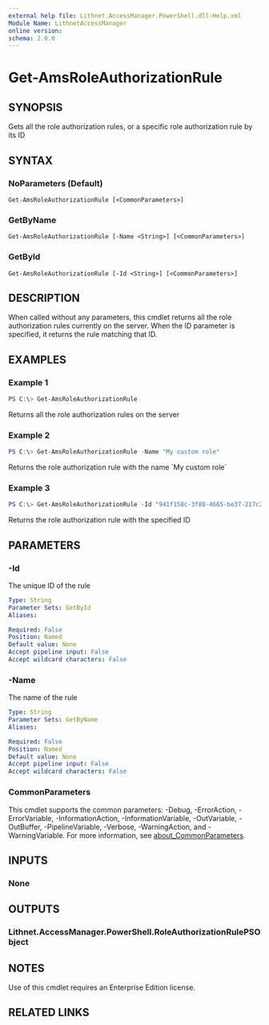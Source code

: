 ```yaml
---
external help file: Lithnet.AccessManager.PowerShell.dll-Help.xml
Module Name: LithnetAccessManager
online version:
schema: 2.0.0
---
```


# Get-AmsRoleAuthorizationRule

## SYNOPSIS
Gets all the role authorization rules, or a specific role authorization rule by its ID

## SYNTAX

### NoParameters (Default)
```
Get-AmsRoleAuthorizationRule [<CommonParameters>]
```

### GetByName
```
Get-AmsRoleAuthorizationRule [-Name <String>] [<CommonParameters>]
```

### GetById
```
Get-AmsRoleAuthorizationRule [-Id <String>] [<CommonParameters>]
```

## DESCRIPTION
When called without any parameters, this cmdlet returns all the role authorization rules currently on the server.
When the ID parameter is specified, it returns the rule matching that ID.

## EXAMPLES

### Example 1
```powershell
PS C:\> Get-AmsRoleAuthorizationRule
```

Returns all the role authorization rules on the server

### Example 2
```powershell
PS C:\> Get-AmsRoleAuthorizationRule -Name "My custom role"
```

Returns the role authorization rule with the name \`My custom role\`

### Example 3
```powershell
PS C:\> Get-AmsRoleAuthorizationRule -Id "941f158c-3f88-4665-be37-217c2841b718"
```

Returns the role authorization rule with the specified ID

## PARAMETERS

### -Id
The unique ID of the rule

```yaml
Type: String
Parameter Sets: GetById
Aliases:

Required: False
Position: Named
Default value: None
Accept pipeline input: False
Accept wildcard characters: False
```

### -Name
The name of the rule

```yaml
Type: String
Parameter Sets: GetByName
Aliases:

Required: False
Position: Named
Default value: None
Accept pipeline input: False
Accept wildcard characters: False
```

### CommonParameters
This cmdlet supports the common parameters: -Debug, -ErrorAction, -ErrorVariable, -InformationAction, -InformationVariable, -OutVariable, -OutBuffer, -PipelineVariable, -Verbose, -WarningAction, and -WarningVariable. For more information, see [about_CommonParameters](http://go.microsoft.com/fwlink/?LinkID=113216).

## INPUTS

### None
## OUTPUTS

### Lithnet.AccessManager.PowerShell.RoleAuthorizationRulePSObject
## NOTES
Use of this cmdlet requires an Enterprise Edition license.

## RELATED LINKS
